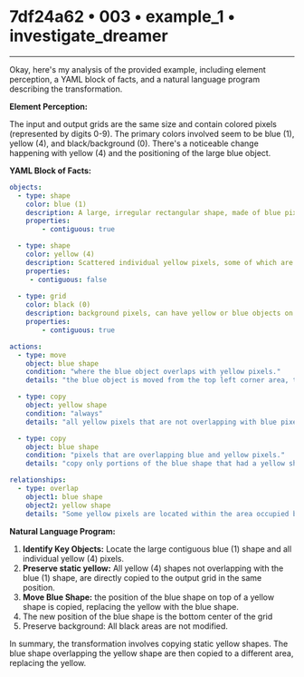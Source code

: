 # 7df24a62 • 003 • example_1 • investigate_dreamer

---
Okay, here's my analysis of the provided example, including element perception, a YAML block of facts, and a natural language program describing the transformation.

**Element Perception:**

The input and output grids are the same size and contain colored pixels (represented by digits 0-9).  The primary colors involved seem to be blue (1), yellow (4), and black/background (0). There's a noticeable change happening with yellow (4) and the positioning of the large blue object.

**YAML Block of Facts:**



```yaml
objects:
  - type: shape
    color: blue (1)
    description: A large, irregular rectangular shape, made of blue pixels in the top-left corner. It is altered in the output.
    properties:
        - contiguous: true

  - type: shape
    color: yellow (4)
    description: Scattered individual yellow pixels, some of which are inside the blue shape.
    properties:
     - contiguous: false
  
  - type: grid
    color: black (0)
    description: background pixels, can have yellow or blue objects on it.
    properties:
        - contiguous: true

actions:
  - type: move
    object: blue shape
    condition: "where the blue object overlaps with yellow pixels."
    details: "the blue object is moved from the top left corner area, to the bottom center area"

  - type: copy
    object: yellow shape
    condition: "always"
    details: "all yellow pixels that are not overlapping with blue pixels are copied over to the new output grid."

  - type: copy
    object: blue shape
    condition: "pixels that are overlapping blue and yellow pixels."
    details: "copy only portions of the blue shape that had a yellow shape, to the area at the bottom of the output grid."

relationships:
  - type: overlap
    object1: blue shape
    object2: yellow shape
    details: "Some yellow pixels are located within the area occupied by the blue shape."

```



**Natural Language Program:**

1.  **Identify Key Objects:** Locate the large contiguous blue (1) shape and all individual yellow (4) pixels.
2.  **Preserve static yellow:** All yellow (4) shapes not overlapping with the blue (1) shape, are directly copied to the output grid in the same position.
3. **Move Blue Shape:** the position of the blue shape on top of a yellow shape is copied, replacing the yellow with the blue shape.
4. The new position of the blue shape is the bottom center of the grid
5. Preserve background: All black areas are not modified.

In summary, the transformation involves copying static yellow shapes. The blue shape overlapping the yellow shape are then copied to a different area, replacing the yellow.


